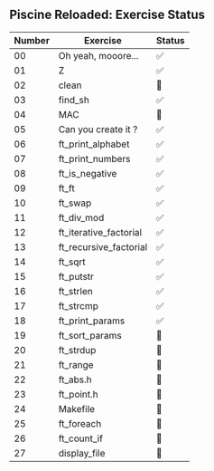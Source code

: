 ## Piscine Reloaded: Exercise Status

| Number | Exercise | Status |
|---|---|---|
| 00 | Oh yeah, mooore... | ✅ |
| 01 | Z | ✅ |
| 02 | clean | 🚧 |
| 03 | find_sh | ✅ |
| 04 | MAC | 🚧 |
| 05 | Can you create it ? | ✅ |
| 06 | ft_print_alphabet | ✅ |
| 07 | ft_print_numbers | ✅ |
| 08 | ft_is_negative | ✅ |
| 09 | ft_ft | ✅ |
| 10 | ft_swap | ✅ |
| 11 | ft_div_mod | ✅ |
| 12 | ft_iterative_factorial | ✅ |
| 13 | ft_recursive_factorial | ✅ |
| 14 | ft_sqrt | ✅ |
| 15 | ft_putstr | ✅ |
| 16 | ft_strlen | ✅ |
| 17 | ft_strcmp | ✅ |
| 18 | ft_print_params | ✅ |
| 19 | ft_sort_params | 🚧 |
| 20 | ft_strdup | 🚧 |
| 21 | ft_range | 🚧 |
| 22 | ft_abs.h | 🚧 |
| 23 | ft_point.h | 🚧 |
| 24 | Makefile | 🚧 |
| 25 | ft_foreach | 🚧 |
| 26 | ft_count_if | 🚧 |
| 27 | display_file | 🚧 |
